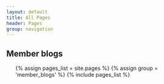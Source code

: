 ```yaml
---
layout: default
title: All Pages 
header: Pages
group: navigation
---
```


## Member blogs ##
<ul>
	{% assign pages_list = site.pages %}  
	{% assign group = 'member_blogs' %}
  	{% include pages_list %}
</ul>